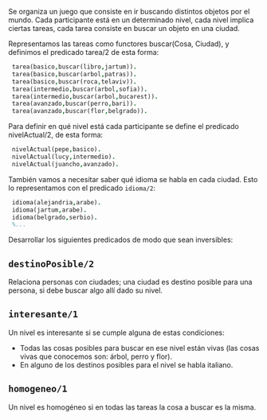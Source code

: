 Se organiza un juego que consiste en ir buscando distintos objetos por el mundo. Cada participante está en un determinado nivel, cada nivel implica ciertas tareas, cada tarea consiste en buscar un objeto en una ciudad.

Representamos las tareas como functores buscar(Cosa, Ciudad), y definimos el predicado tarea/2 de esta forma:

```prolog 
 tarea(basico,buscar(libro,jartum)).
 tarea(basico,buscar(arbol,patras)).
 tarea(basico,buscar(roca,telaviv)).
 tarea(intermedio,buscar(arbol,sofia)).
 tarea(intermedio,buscar(arbol,bucarest)).
 tarea(avanzado,buscar(perro,bari)).
 tarea(avanzado,buscar(flor,belgrado)).
```

Para definir en qué nivel está cada participante se define el predicado nivelActual/2, de esta forma:

```prolog
 nivelActual(pepe,basico).
 nivelActual(lucy,intermedio).
 nivelActual(juancho,avanzado).
```
 
También vamos a necesitar saber qué idioma se habla en cada ciudad. Esto lo representamos con el predicado `idioma/2`:

```prolog 
 idioma(alejandria,arabe).
 idioma(jartum,arabe).
 idioma(belgrado,serbio).
 %...
```

Desarrollar los siguientes predicados de modo que sean inversibles:

## `destinoPosible/2`

Relaciona personas con ciudades; una ciudad es destino posible para una persona, si debe buscar algo allí dado su nivel.

## `interesante/1`

Un nivel es interesante si se cumple alguna de estas condiciones:

* Todas las cosas posibles para buscar en ese nivel están vivas (las cosas vivas que conocemos son: árbol, perro y flor).
* En alguno de los destinos posibles para el nivel se habla italiano.

## `homogeneo/1`

Un nivel es homogéneo si en todas las tareas la cosa a buscar es la misma.